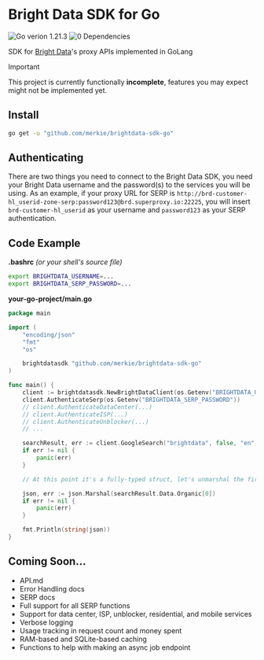 # Bright Data SDK for Go

![Go verion 1.21.3](https://img.shields.io/badge/Go-1.21.3-blue)
![0 Dependencies](https://img.shields.io/badge/Dependencies-0-blue)

SDK for [Bright Data](https://brightdata.com/)'s proxy APIs implemented in GoLang

> [!IMPORTANT]
> This project is currently functionally **incomplete**, features you may expect might not be implemented yet.

## Install

```bash
go get -u "github.com/merkie/brightdata-sdk-go"
```

## Authenticating

There are two things you need to connect to the Bright Data SDK, you need your Bright Data username and the password(s) to the services you will be using.
As an example, if your proxy URL for SERP is `http://brd-customer-hl_userid-zone-serp:password123@brd.superproxy.io:22225`, you will insert `brd-customer-hl_userid` as your username and `password123` as your SERP authentication.

## Code Example

**.bashrc** *(or your shell's source file)*
```bash
export BRIGHTDATA_USERNAME=...
export BRIGHTDATA_SERP_PASSWORD=...
```

**your-go-project/main.go**
```go
package main

import (
	"encoding/json"
	"fmt"
	"os"

	brightdatasdk "github.com/merkie/brightdata-sdk-go"
)

func main() {
	client := brightdatasdk.NewBrightDataClient(os.Getenv("BRIGHTDATA_USERNAME"))
	client.AuthenticateSerp(os.Getenv("BRIGHTDATA_SERP_PASSWORD"))
	// client.AuthenticateDataCenter(...)
	// client.AuthenticateISP(...)
	// client.AuthenticateUnblocker(...)
	// ...

	searchResult, err := client.GoogleSearch("brightdata", false, "en", "us")
	if err != nil {
		panic(err)
	}

	// At this point it's a fully-typed struct, let's unmarshal the first result and print it

	json, err := json.Marshal(searchResult.Data.Organic[0])
	if err != nil {
		panic(err)
	}

	fmt.Println(string(json))
}
```

## Coming Soon...
* API.md
* Error Handling docs
* SERP docs
* Full support for all SERP functions
* Support for data center, ISP, unblocker, residential, and mobile services
* Verbose logging
* Usage tracking in request count and money spent
* RAM-based and SQLite-based caching
* Functions to help with making an async job endpoint
